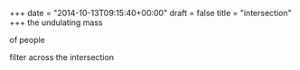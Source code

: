 +++
date = "2014-10-13T09:15:40+00:00"
draft = false
title = "intersection"
+++
the undulating mass

of people

filter across the intersection
